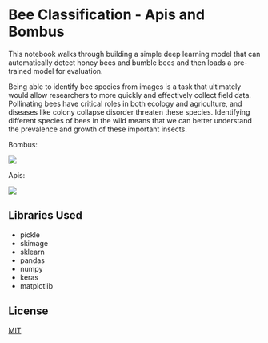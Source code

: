 # Bee Classification - Apis and Bombus

This notebook walks through building a simple deep learning model that can automatically detect honey bees and bumble bees and then loads a pre-trained model for evaluation.

Being able to identify bee species from images is a task that ultimately would allow researchers to more quickly and effectively collect field data. Pollinating bees have critical roles in both ecology and agriculture, and diseases like colony collapse disorder threaten these species. Identifying different species of bees in the wild means that we can better understand the prevalence and growth of these important insects.

Bombus:

![](images/bombus.jpeg)

Apis:

![](images/apis.jpeg)

## Libraries Used

* pickle
* skimage
* sklearn
* pandas
* numpy
* keras
* matplotlib



## License
[MIT](https://choosealicense.com/licenses/mit/)